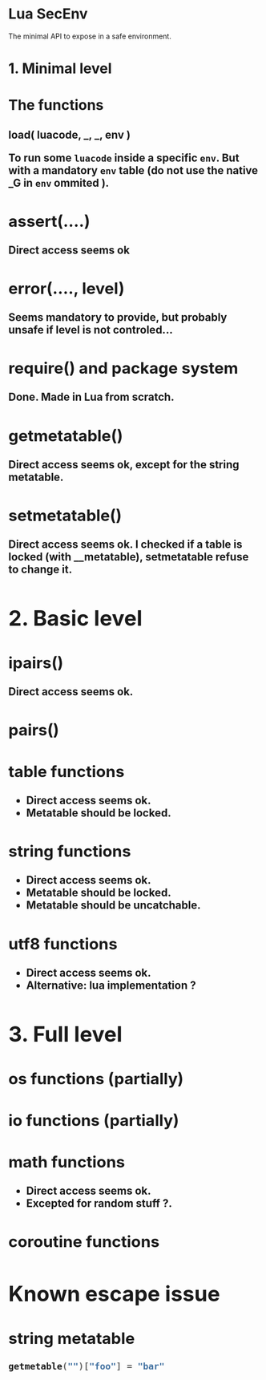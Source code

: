 
# Lua SecEnv

The minimal API to expose in a safe environment.

# 1. Minimal level

# The functions

## load( <string>luacode, _, _, <table>env )

To run some `luacode` inside a specific `env`.
But with a mandatory `env` table (do not use the native _G in `env` ommited ).

## assert(....)

Direct access seems ok

## error(...., level)

Seems mandatory to provide, but probably unsafe if level is not controled...

## require() and package system

Done. Made in Lua from scratch.

## getmetatable()

Direct access seems ok, except for the string metatable.

## setmetatable()

Direct access seems ok.
I checked if a table is locked (with __metatable), setmetatable refuse to change it.

# 2. Basic level

## ipairs()

Direct access seems ok.

## pairs()


## table functions

* Direct access seems ok.
* Metatable should be locked.

## string functions

* Direct access seems ok.
* Metatable should be locked.
* Metatable should be uncatchable.

## utf8 functions

* Direct access seems ok.
* Alternative: lua implementation ?

# 3. Full level

## os functions (partially)

## io functions (partially)

## math functions

* Direct access seems ok.
* Excepted for random stuff ?.


## coroutine functions



# Known escape issue

## string metatable
```lua
getmetable("")["foo"] = "bar"
```


